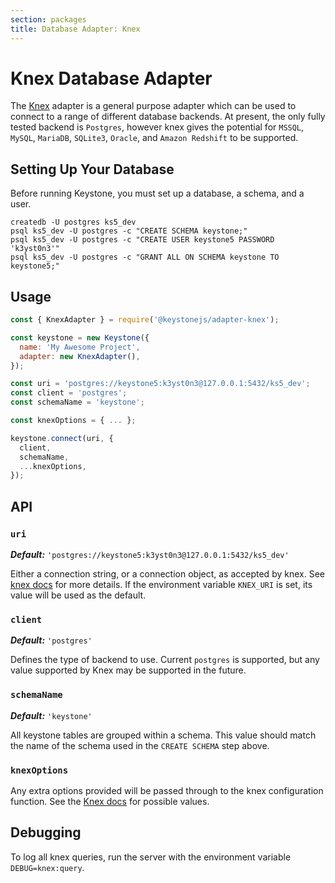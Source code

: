 ```yaml
---
section: packages
title: Database Adapter: Knex
---
```


# Knex Database Adapter

The [Knex](https://knexjs.org/#changelog) adapter is a general purpose adapter which can be used to connect to a range of different database backends.
At present, the only fully tested backend is `Postgres`, however knex gives the potential for `MSSQL`, `MySQL`, `MariaDB`, `SQLite3`, `Oracle`, and `Amazon Redshift` to be supported.

## Setting Up Your Database

Before running Keystone, you must set up a database, a schema, and a user.

```shell
createdb -U postgres ks5_dev
psql ks5_dev -U postgres -c "CREATE SCHEMA keystone;"
psql ks5_dev -U postgres -c "CREATE USER keystone5 PASSWORD 'k3yst0n3'"
psql ks5_dev -U postgres -c "GRANT ALL ON SCHEMA keystone TO keystone5;"
```

## Usage

```javascript
const { KnexAdapter } = require('@keystonejs/adapter-knex');

const keystone = new Keystone({
  name: 'My Awesome Project',
  adapter: new KnexAdapter(),
});

const uri = 'postgres://keystone5:k3yst0n3@127.0.0.1:5432/ks5_dev';
const client = 'postgres';
const schemaName = 'keystone';

const knexOptions = { ... };

keystone.connect(uri, {
  client,
  schemaName,
  ...knexOptions,
});
```

## API

### `uri`

_**Default:**_ `'postgres://keystone5:k3yst0n3@127.0.0.1:5432/ks5_dev'`

Either a connection string, or a connection object, as accepted by knex.
See [knex docs](https://knexjs.org/#Installation-client) for more details.
If the environment variable `KNEX_URI` is set, its value will be used as the default.

### `client`

_**Default:**_ `'postgres'`

Defines the type of backend to use. Current `postgres` is supported, but any value supported by Knex may be supported in the future.

### `schemaName`

_**Default:**_ `'keystone'`

All keystone tables are grouped within a schema. This value should match the name of the schema used in the `CREATE SCHEMA` step above.

### `knexOptions`

Any extra options provided will be passed through to the knex configuration function. See the [Knex docs](https://knexjs.org/#Installation-client) for possible values.

## Debugging

To log all knex queries, run the server with the environment variable `DEBUG=knex:query`.
